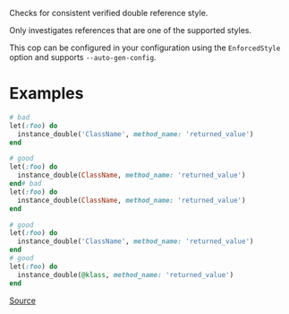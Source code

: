 
Checks for consistent verified double reference style.

Only investigates references that are one of the supported styles.

This cop can be configured in your configuration using the
`EnforcedStyle` option and supports `--auto-gen-config`.

# Examples

```ruby
# bad
let(:foo) do
  instance_double('ClassName', method_name: 'returned_value')
end

# good
let(:foo) do
  instance_double(ClassName, method_name: 'returned_value')
end# bad
let(:foo) do
  instance_double(ClassName, method_name: 'returned_value')
end

# good
let(:foo) do
  instance_double('ClassName', method_name: 'returned_value')
end
# good
let(:foo) do
  instance_double(@klass, method_name: 'returned_value')
end
```

[Source](http://www.rubydoc.info/gems/rubocop/RuboCop/Cop/RSpec/VerifiedDoubleReference)
